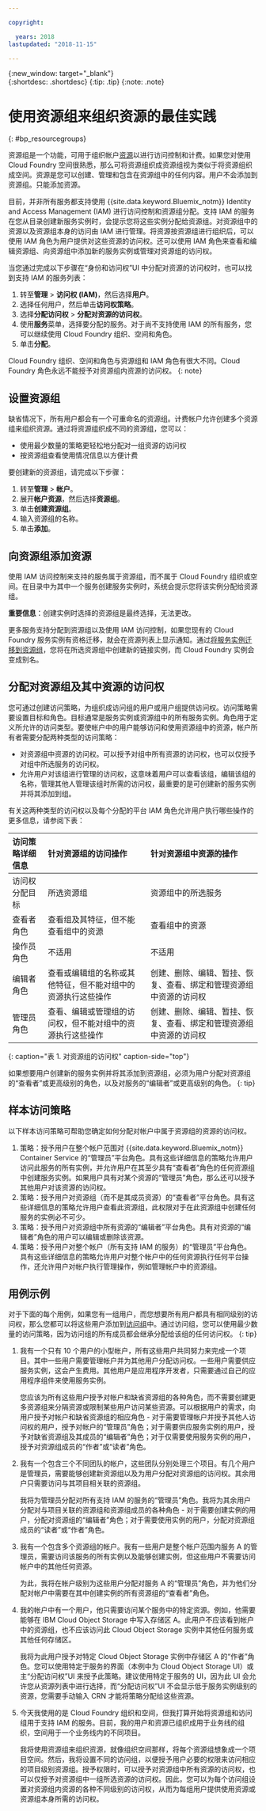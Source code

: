 ```yaml
---

copyright:

  years: 2018
lastupdated: "2018-11-15"

---
```


{:new_window: target="_blank"}  
{:shortdesc: .shortdesc}
{:tip: .tip}
{:note: .note}


# 使用资源组来组织资源的最佳实践
{: #bp_resourcegroups}

资源组是一个功能，可用于组织帐户[资源](/docs/resources/acct_resources.html#resource)以进行访问控制和计费。如果您对使用 Cloud Foundry 空间很熟悉，那么可将资源组织成资源组视为类似于将资源组织成空间。资源是您可以创建、管理和包含在资源组中的任何内容。用户不会添加到资源组。只能添加资源。 

目前，并非所有服务都支持使用 {{site.data.keyword.Bluemix_notm}} Identity and Access Management (IAM) 进行访问控制和资源组分配。支持 IAM 的服务在您从目录创建新服务实例时，会提示您将这些实例分配给资源组。对资源组中的资源以及资源组本身的访问由 IAM 进行管理。将资源按资源组进行组织后，可以使用 IAM 角色为用户提供对这些资源的访问权。还可以使用 IAM 角色来查看和编辑资源组、向资源组中添加新的服务实例或管理对资源组的访问权。

当您通过完成以下步骤在“身份和访问权”UI 中分配对资源的访问权时，也可以找到支持 IAM 的服务列表：
1. 转至**管理** &gt; **访问权 (IAM)**，然后选择**用户**。 
2. 选择任何用户，然后单击**访问权策略**。 
3. 选择**分配访问权** > **分配对资源的访问权**。
4. 使用**服务**菜单，选择要分配的服务。对于尚不支持使用 IAM 的所有服务，您可以继续使用 Cloud Foundry 组织、空间和角色。 
5. 单击**分配**。

Cloud Foundry 组织、空间和角色与资源组和 IAM 角色有很大不同。Cloud Foundry 角色永远不能授予对资源组内资源的访问权。
{: note}


## 设置资源组

缺省情况下，所有用户都会有一个可重命名的资源组。计费帐户允许创建多个资源组来组织资源。通过将资源组织成不同的资源组，您可以：

* 使用最少数量的策略更轻松地分配对一组资源的访问权 
* 按资源组查看使用情况信息以方便计费 

要创建新的资源组，请完成以下步骤：

1. 转至**管理** > **帐户**。 
2. 展开**帐户资源**，然后选择**资源组**。 
3. 单击**创建资源组**。
4. 输入资源组的名称。
5. 单击**添加**。


## 向资源组添加资源

使用 IAM 访问控制来支持的服务属于资源组，而不属于 Cloud Foundry 组织或空间。在目录中为其中一个服务创建服务实例时，系统会提示您将该实例分配给资源组。 

**重要信息**：创建实例时选择的资源组是最终选择，无法更改。

更多服务支持分配到资源组以及使用 IAM 访问控制，如果您现有的 Cloud Foundry 服务实例有资格迁移，就会在资源列表上显示通知。通过[将服务实例迁移到资源组](/docs/resources/instance_migration.html)，您将在所选资源组中创建新的链接实例，而 Cloud Foundry 实例会变成别名。 


## 分配对资源组及其中资源的访问权

您可通过创建访问策略，为组织成访问组的用户或用户组提供访问权。访问策略需要设置目标和角色。目标通常是服务实例或资源组中的所有服务实例。角色用于定义所允许的访问类型。要使帐户中的用户能够访问和使用资源组中的资源，帐户所有者需要分配两种类型的访问策略：

* 对资源组中资源的访问权。可以授予对组中所有资源的访问权，也可以仅授予对组中所选服务的访问权。
* 允许用户对该组进行管理的访问权，这意味着用户可以查看该组，编辑该组的名称，管理其他人管理该组时所需的访问权，最重要的是可创建新的服务实例并将其添加到组。

有关这两种类型的访问权以及每个分配的平台 IAM 角色允许用户执行哪些操作的更多信息，请参阅下表：

|访问策略详细信息  |针对资源组的访问操作|针对资源组中资源的操作| 
|:-----------------|:--------------|:---------------|
|访问权分配目标 |所选资源组 |资源组中的所选服务 |
|查看者角色 |查看组及其特征，但不能查看组中的资源|查看组中的资源| 
|操作员角色 |不适用 |不适用 | 
|编辑者角色 |查看或编辑组的名称或其他特征，但不能对组中的资源执行这些操作|创建、删除、编辑、暂挂、恢复、查看、绑定和管理资源组中资源的访问权|
|管理员角色 |查看、编辑或管理组的访问权，但不能对组中的资源执行这些操作|创建、删除、编辑、暂挂、恢复、查看、绑定和管理资源组中资源的访问权| 
{: caption="表 1. 对资源组的访问权" caption-side="top"}

如果想要用户创建新的服务实例并将其添加到资源组，必须为用户分配对资源组的“查看者”或更高级别的角色，以及对服务的“编辑者”或更高级别的角色。
{: tip}


## 样本访问策略

以下样本访问策略可帮助您确定如何分配对帐户中属于资源组的资源的访问权。

1. 策略：授予用户在整个帐户范围对 {{site.data.keyword.Bluemix_notm}} Container Service 的“管理员”平台角色。具有这些详细信息的策略允许用户访问此服务的所有实例，并允许用户在其至少具有“查看者”角色的任何资源组中创建服务实例。如果用户具有对某个资源的“管理员”角色，那么还可以授予其他用户对该资源的访问权。
2. 策略：授予用户对资源组（而不是其成员资源）的“查看者”平台角色。具有这些详细信息的策略允许用户查看此资源组，此权限对于在此资源组中创建任何服务的实例必不可少。
3. 策略：授予用户对资源组中所有资源的“编辑者”平台角色。具有对资源的“编辑者”角色的用户可以编辑或删除该资源。
4. 策略：授予用户对整个帐户（所有支持 IAM 的服务）的“管理员”平台角色。具有这些详细信息的策略允许用户对整个帐户中的任何资源执行任何平台操作，还允许用户对帐户执行管理操作，例如管理帐户中的资源组。

## 用例示例

对于下面的每个用例，如果您有一组用户，而您想要所有用户都具有相同级别的访问权，那么您都可以将这些用户添加到[访问组](/docs/iam/groups.html#groups)中。通过访问组，您可以使用最少数量的访问策略，因为访问组的所有成员都会继承分配给该组的任何访问权。
{: tip}

<ol>
<li><p>我有一个只有 10 个用户的小型帐户，所有这些用户共同努力来完成一个项目。其中一些用户需要管理帐户并为其他用户分配访问权。一些用户需要供应服务实例，这会产生费用。其他用户是应用程序开发者，只需要通过自己的应用程序组件来使用服务实例。</p>
<p>您应该为所有这些用户授予对帐户和缺省资源组的各种角色，而不需要创建更多资源组来分隔资源或限制某些用户访问某些资源。可以根据用户的需求，向用户授予对帐户和缺省资源组的相应角色 - 对于需要管理帐户并授予其他人访问权的用户，授予对帐户的“管理员”角色；对于需要供应服务实例的用户，授予对缺省资源组及其成员的“编辑者”角色；对于仅需要使用服务实例的用户，授予对资源组成员的“作者”或“读者”角色。</p>
</li>
<li><p>我有一个包含三个不同团队的帐户，这些团队分别处理三个项目。有几个用户是管理员，需要能够创建新资源组以及为用户分配对资源组的访问权。其余用户只需要访问与其项目相关联的资源组。</p>
<p>我将为管理员分配对所有支持 IAM 的服务的“管理员”角色。我将为其余用户分配对与项目关联的资源组和资源组成员的各种角色 - 对于需要创建实例的用户，分配对资源组的“编辑者”角色；对于需要使用实例的用户，分配对资源组成员的“读者”或“作者”角色。</p>
</li>
<li><p>我有一个包含多个资源组的帐户。我有一些用户是整个帐户范围内服务 A 的管理员，需要访问该服务的所有实例以及能够创建实例，但这些用户不需要访问帐户中的其他任何资源。</p>
<p>为此，我将在帐户级别为这些用户分配对服务 A 的“管理员”角色，并为他们分配对帐户中需要在其中创建实例的所有资源组的“查看者”角色。</p>
</li>
<li><p>我的帐户中有一个用户，他只需要访问某个服务中的特定资源。例如，他需要能够在 IBM Cloud Object Storage 中写入存储区 A。此用户不应该看到帐户中的资源组，也不应该访问此 Cloud Object Storage 实例中其他任何服务或其他任何存储区。</p> 
<p>我将为此用户授予对特定 Cloud Object Storage 实例中存储区 A 的“作者”角色。您可以使用特定于服务的界面（本例中为 Cloud Object Storage UI）或主“分配访问权”UI 来授予此策略。建议使用特定于服务的 UI，因为此 UI 会允许您从资源列表中进行选择，而“分配访问权”UI 不会显示低于服务实例级别的资源，您需要手动输入 CRN 才能将策略分配给这些资源。</p>
</li>
<li><p>今天我使用的是 Cloud Foundry 组织和空间，但我打算开始将资源组和访问组用于支持 IAM 的服务。目前，我的用户和资源已组织成用于业务线的组织，空间用于一个业务线内的不同项目。</p>
<p>我将使用资源组来组织资源，就像组织空间那样，将每个资源组想象成一个项目空间。然后，我将设置不同的访问组，以便授予用户必要的权限来访问相应的项目级别资源组。授予权限时，可以授予对资源组中所有资源的访问权，也可以仅授予对资源组中一组所选资源的访问权。因此，您可以为每个访问组设置对资源组内资源的各种不同级别的访问权，从而为每组用户提供使用资源或资源组本身所需的访问权。</p>
</li>
</ol>


